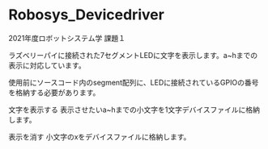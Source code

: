 # Robosys_Devicedriver
2021年度ロボットシステム学 課題１

ラズベリーパイに接続された7セグメントLEDに文字を表示します。a~hまでの表示に対応しています。

使用前にソースコード内のsegment配列に、LEDに接続されているGPIOの番号を格納する必要があります。

文字を表示する
表示させたいa~hまでの小文字を1文字デバイスファイルに格納します。

表示を消す
小文字のxをデバイスファイルに格納します。
